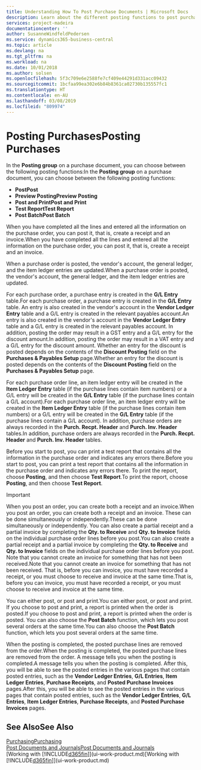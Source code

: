 ```yaml
---
title: Understanding How To Post Purchase Documents | Microsoft Docs
description: Learn about the different posting functions to post purchase documents.
services: project-madeira
documentationcenter: ''
author: SusanneWindfeldPedersen
ms.service: dynamics365-business-central
ms.topic: article
ms.devlang: na
ms.tgt_pltfrm: na
ms.workload: na
ms.date: 10/01/2018
ms.author: solsen
ms.openlocfilehash: 5f3c709e6e2588fe7cf409e44291d331acc09432
ms.sourcegitcommit: 1bcfaa99ea302e6b84b8361ca02730b135557fc1
ms.translationtype: HT
ms.contentlocale: en-AU
ms.lasthandoff: 03/08/2019
ms.locfileid: "809974"
---
```

# <a name="posting-purchases"></a><span data-ttu-id="a0366-103">Posting Purchases</span><span class="sxs-lookup"><span data-stu-id="a0366-103">Posting Purchases</span></span>
<span data-ttu-id="a0366-104">In the **Posting group** on a purchase document, you can choose between the following posting functions:</span><span class="sxs-lookup"><span data-stu-id="a0366-104">In the **Posting group** on a purchase document, you can choose between the following posting functions:</span></span>

* <span data-ttu-id="a0366-105">**Post**</span><span class="sxs-lookup"><span data-stu-id="a0366-105">**Post**</span></span>
* <span data-ttu-id="a0366-106">**Preview Posting**</span><span class="sxs-lookup"><span data-stu-id="a0366-106">**Preview Posting**</span></span>
* <span data-ttu-id="a0366-107">**Post and Print**</span><span class="sxs-lookup"><span data-stu-id="a0366-107">**Post and Print**</span></span>
* <span data-ttu-id="a0366-108">**Test Report**</span><span class="sxs-lookup"><span data-stu-id="a0366-108">**Test Report**</span></span>
* <span data-ttu-id="a0366-109">**Post Batch**</span><span class="sxs-lookup"><span data-stu-id="a0366-109">**Post Batch**</span></span>

<span data-ttu-id="a0366-110">When you have completed all the lines and entered all the information on the purchase order, you can post it, that is, create a receipt and an invoice.</span><span class="sxs-lookup"><span data-stu-id="a0366-110">When you have completed all the lines and entered all the information on the purchase order, you can post it, that is, create a receipt and an invoice.</span></span>

<span data-ttu-id="a0366-111">When a purchase order is posted, the vendor's account, the general ledger, and the item ledger entries are updated.</span><span class="sxs-lookup"><span data-stu-id="a0366-111">When a purchase order is posted, the vendor's account, the general ledger, and the item ledger entries are updated.</span></span>

<span data-ttu-id="a0366-112">For each purchase order, a purchase entry is created in the **G/L Entry** table.</span><span class="sxs-lookup"><span data-stu-id="a0366-112">For each purchase order, a purchase entry is created in the **G/L Entry** table.</span></span> <span data-ttu-id="a0366-113">An entry is also created in the vendor's account in the **Vendor Ledger Entry** table and a G/L entry is created in the relevant payables account.</span><span class="sxs-lookup"><span data-stu-id="a0366-113">An entry is also created in the vendor's account in the **Vendor Ledger Entry** table and a G/L entry is created in the relevant payables account.</span></span> <span data-ttu-id="a0366-114">In addition, posting the order may result in a GST entry and a G/L entry for the discount amount.</span><span class="sxs-lookup"><span data-stu-id="a0366-114">In addition, posting the order may result in a VAT entry and a G/L entry for the discount amount.</span></span> <span data-ttu-id="a0366-115">Whether an entry for the discount is posted depends on the contents of the **Discount Posting** field on the **Purchases & Payables Setup** page.</span><span class="sxs-lookup"><span data-stu-id="a0366-115">Whether an entry for the discount is posted depends on the contents of the **Discount Posting** field on the **Purchases & Payables Setup** page.</span></span>

<span data-ttu-id="a0366-116">For each purchase order line, an item ledger entry will be created in the **Item Ledger Entry** table (if the purchase lines contain item numbers) or a G/L entry will be created in the **G/L Entry** table (if the purchase lines contain a G/L account).</span><span class="sxs-lookup"><span data-stu-id="a0366-116">For each purchase order line, an item ledger entry will be created in the **Item Ledger Entry** table (if the purchase lines contain item numbers) or a G/L entry will be created in the **G/L Entry** table (if the purchase lines contain a G/L account).</span></span> <span data-ttu-id="a0366-117">In addition, purchase orders are always recorded in the **Purch. Recpt. Header** and **Purch. Inv. Header** tables.</span><span class="sxs-lookup"><span data-stu-id="a0366-117">In addition, purchase orders are always recorded in the **Purch. Recpt. Header** and **Purch. Inv. Header** tables.</span></span>

<span data-ttu-id="a0366-118">Before you start to post, you can print a test report that contains all the information in the purchase order and indicates any errors there.</span><span class="sxs-lookup"><span data-stu-id="a0366-118">Before you start to post, you can print a test report that contains all the information in the purchase order and indicates any errors there.</span></span> <span data-ttu-id="a0366-119">To print the report, choose **Posting**, and then choose **Test Report**.</span><span class="sxs-lookup"><span data-stu-id="a0366-119">To print the report, choose **Posting**, and then choose **Test Report**.</span></span>

> [!IMPORTANT]  
>   <span data-ttu-id="a0366-120">When you post an order, you can create both a receipt and an invoice.</span><span class="sxs-lookup"><span data-stu-id="a0366-120">When you post an order, you can create both a receipt and an invoice.</span></span> <span data-ttu-id="a0366-121">These can be done simultaneously or independently.</span><span class="sxs-lookup"><span data-stu-id="a0366-121">These can be done simultaneously or independently.</span></span> <span data-ttu-id="a0366-122">You can also create a partial receipt and a partial invoice by completing the **Qty. to Receive** and **Qty. to Invoice** fields on the individual purchase order lines before you post.</span><span class="sxs-lookup"><span data-stu-id="a0366-122">You can also create a partial receipt and a partial invoice by completing the **Qty. to Receive** and **Qty. to Invoice** fields on the individual purchase order lines before you post.</span></span> <span data-ttu-id="a0366-123">Note that you cannot create an invoice for something that has not been received.</span><span class="sxs-lookup"><span data-stu-id="a0366-123">Note that you cannot create an invoice for something that has not been received.</span></span> <span data-ttu-id="a0366-124">That is, before you can invoice, you must have recorded a receipt, or you must choose to receive and invoice at the same time.</span><span class="sxs-lookup"><span data-stu-id="a0366-124">That is, before you can invoice, you must have recorded a receipt, or you must choose to receive and invoice at the same time.</span></span>

<span data-ttu-id="a0366-125">You can either post, or post and print.</span><span class="sxs-lookup"><span data-stu-id="a0366-125">You can either post, or post and print.</span></span> <span data-ttu-id="a0366-126">If you choose to post and print, a report is printed when the order is posted.</span><span class="sxs-lookup"><span data-stu-id="a0366-126">If you choose to post and print, a report is printed when the order is posted.</span></span> <span data-ttu-id="a0366-127">You can also choose the **Post Batch** function, which lets you post several orders at the same time.</span><span class="sxs-lookup"><span data-stu-id="a0366-127">You can also choose the **Post Batch** function, which lets you post several orders at the same time.</span></span>

<span data-ttu-id="a0366-128">When the posting is completed, the posted purchase lines are removed from the order.</span><span class="sxs-lookup"><span data-stu-id="a0366-128">When the posting is completed, the posted purchase lines are removed from the order.</span></span> <span data-ttu-id="a0366-129">A message tells you when the posting is completed.</span><span class="sxs-lookup"><span data-stu-id="a0366-129">A message tells you when the posting is completed.</span></span> <span data-ttu-id="a0366-130">After this, you will be able to see the posted entries in the various pages that contain posted entries, such as the **Vendor Ledger Entries**, **G/L Entries**, **Item Ledger Entries**, **Purchase Receipts**, and **Posted Purchase Invoices** pages.</span><span class="sxs-lookup"><span data-stu-id="a0366-130">After this, you will be able to see the posted entries in the various pages that contain posted entries, such as the **Vendor Ledger Entries**, **G/L Entries**, **Item Ledger Entries**, **Purchase Receipts**, and **Posted Purchase Invoices** pages.</span></span>

## <a name="see-also"></a><span data-ttu-id="a0366-131">See Also</span><span class="sxs-lookup"><span data-stu-id="a0366-131">See Also</span></span>
[<span data-ttu-id="a0366-132">Purchasing</span><span class="sxs-lookup"><span data-stu-id="a0366-132">Purchasing</span></span>](purchasing-manage-purchasing.md)  
[<span data-ttu-id="a0366-133">Post Documents and Journals</span><span class="sxs-lookup"><span data-stu-id="a0366-133">Post Documents and Journals</span></span>](ui-post-documents-journals.md)  
<span data-ttu-id="a0366-134">[Working with [!INCLUDE[d365fin](includes/d365fin_md.md)]](ui-work-product.md)</span><span class="sxs-lookup"><span data-stu-id="a0366-134">[Working with [!INCLUDE[d365fin](includes/d365fin_md.md)]](ui-work-product.md)</span></span>

